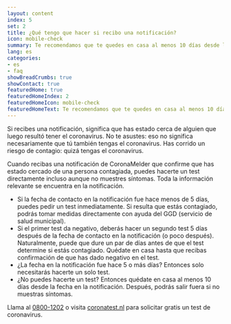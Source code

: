 ```yaml
---
layout: content
index: 5
set: 2
title: ¿Qué tengo que hacer si recibo una notificación?
icon: mobile-check
summary: Te recomendamos que te quedes en casa al menos 10 días desde la fecha del contacto. ¿Muestras síntomas? Hazte un test.
lang: es
categories:
- es
- faq
showBreadCrumbs: true
showContact: true
featuredHome: true
featuredHomeIndex: 2
featuredHomeIcon: mobile-check
featuredHomeText: Te recomendamos que te quedes en casa al menos 10 días desde la fecha del contacto. ¿Muestras síntomas? Hazte un test.
---
```

Si recibes una notificación, significa que has estado cerca de alguien que luego resultó tener el coronavirus. No te asustes: eso no significa necesariamente que tú también tengas el coronavirus. Has corrido un riesgo de contagio: quizá tengas el coronavirus.

Cuando recibas una notificación de CoronaMelder que confirme que has estado cercado de una persona contagiada, puedes hacerte un test directamente incluso aunque no muestres síntomas. Toda la información relevante se encuentra en la notificación.

- Si la fecha de contacto en la notificación fue hace menos de 5 días, puedes pedir un test inmediatamente. Si resulta que estás contagiado, podrás tomar medidas directamente con ayuda del GGD (servicio de salud municipal).
- Si el primer test da negativo, deberás hacer un segundo test 5 días después de la fecha de contacto en la notificación (o poco después). Naturalmente, puede que dure un par de días antes de que el test determine si estás contagiado. Quédate en casa hasta que recibas confirmación de que has dado negativo en el test.
- ¿La fecha en la notificación fue hace 5 o más días? Entonces solo necesitarás hacerte un solo test. 
- ¿No puedes hacerte un test? Entonces quédate en casa al menos 10 días desde la fecha en la notificación. Después, podrás salir fuera si no muestras síntomas.

Llama al [0800-1202](tel:+318001202) o visita [coronatest.nl](https://www.coronatest.nl/) para solicitar gratis un test de coronavirus.
